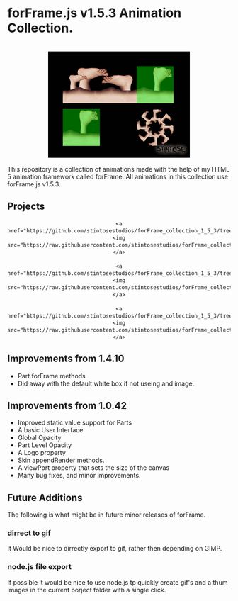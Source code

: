 # forFrame.js v1.5.3 Animation Collection.

<div align="center">

<br>
<img src="https://raw.githubusercontent.com/stintosestudios/forFrame_collection_1_5_3/master/projects/footback/gif/gif_1_320.gif">

</div>

This repository is a collection of animations made with the help of my HTML 5 animation framework called forFrame. All animations in this collection use forFrame.js v1.5.3.

## Projects

<div align="center">

    <a href="https://github.com/stintosestudios/forFrame_collection_1_5_3/tree/master/projects/logo"><img src="https://raw.githubusercontent.com/stintosestudios/forFrame_collection_1_5_3/master/projects/logo/thum_128.png"></a>

    <a href="https://github.com/stintosestudios/forFrame_collection_1_5_3/tree/master/projects/footback"><img src="https://raw.githubusercontent.com/stintosestudios/forFrame_collection_1_5_3/master/projects/footback/thum_128.png"></a>

    <a href="https://github.com/stintosestudios/forFrame_collection_1_5_3/tree/master/projects/yin"><img src="https://raw.githubusercontent.com/stintosestudios/forFrame_collection_1_5_3/master/projects/yin/thum_128.png"></a>

</div>

## Improvements from 1.4.10

* Part forFrame methods
* Did away with the default white box if not useing and image.

## Improvements from 1.0.42

* Improved static value support for Parts
* A basic User Interface
* Global Opacity
* Part Level Opacity
* A Logo property
* Skin appendRender methods.
* A viewPort property that sets the size of the canvas
* Many bug fixes, and minor improvements.

## Future Additions

The following is what might be in future minor releases of forFrame.

### dirrect to gif

It Would be nice to dirrectly export to gif, rather then depending on GIMP.

### node.js file export

If possible it would be nice to use node.js tp quickly create gif's and a thum images in the current porject folder with a single click.